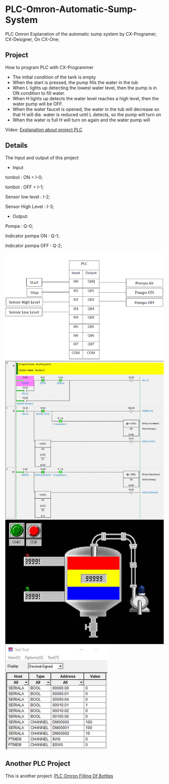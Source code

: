 # PLC-Omron-Automatic-Sump-System
PLC Omron Explanation of the automatic sump system by CX-Programer, CX-Designer, On CX-One;

## Project
How to program PLC with CX-Programmer 

- The initial condition of the tank is empty
- When the start is pressed, the pump fills the water in the tub
- When L lights up detecting the lowest water level, then the pump is in ON condition to fill water.
- When H lights up detects the water level reaches a high level, then the water pump will be OFF.
- When the water faucet is opened, the water in the tub will decrease so that H will die. water is reduced until L detects, so the pump will turn on
- When the water is full H will turn on again and the water pump will

Video: [Explanation about project PLC](https://youtu.be/Ltjh9YDgiBw) 

## Details
The Input and output of this project 
- Input

tombol : ON = I-0;

tombol : OFF = I-1;

Sensor low level : I-2;

Sensor High Level : I-3;

- Output:

Pompa : Q-0;

Indicator pompa ON : Q-1;

Indicator pompa OFF : Q-2;

![I/OTables](IO-Tables.PNG)
![P1](P1.jpg)
![D1](D1.jpg)
![A1](A1.jpg)

## Another PLC Project
This is another project: [PLC Omron Filling Of Bottles](https://github.com/electricianinsomniac/PLC-Omron-Filling-of-bottles-Automation)
